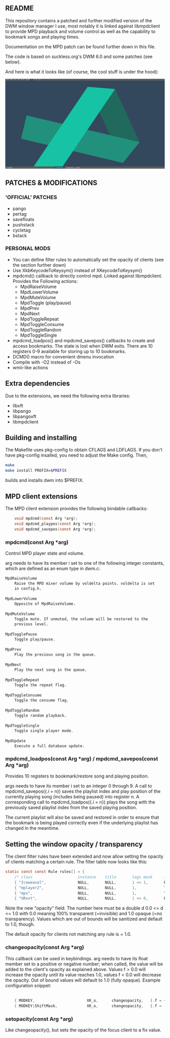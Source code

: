 ## README

This repository contains a patched and further modified version of the
DWM window manager I use, most notably it is linked against libmpdclient
to provide MPD playback and volume control as well as the capability to
bookmark songs and playing times.

Documentation on the MPD patch can be found further down in this file.

The code is based on suckless.org's DWM 6.0 and some patches (see below).

And here is what it looks like (of course, the cool stuff is under the
hood):

![Screenshot](/screenshot.png)

## PATCHES & MODIFICATIONS

### 'OFFICIAL' PATCHES
    
* pango
* pertag
* savefloats
* pushstack
* cycletag
* bstack

### PERSONAL MODS

* You can define filter rules to automatically set the opacity of
clients (see the section further down)
* Use XkbKeycodeToKeysym() instead of XKeycodeToKeysym()
* mpdcmd() callback to directly control mpd. Linked against
libmpdclient. Provides the Following actions:
  * MpdRaiseVolume
  * MpdLowerVolume
  * MpdMuteVolume
  * MpdToggle (play/pause)
  * MpdPrev
  * MpdNext
  * MpdToggleRepeat
  * MpdToggleConsume
  * MpdToggleRandom
  * MpdToggleSingle
* mpdcmd\_loadpos() and mpdcmd\_savepos() callbacks to create and
access bookmarks. The state is lost when DWM exits. There are
10 registers 0-9 available for storing up to 10 bookmarks.
* DCMD() macro for convenient dmenu invocation
* Compile with -O2 instead of -Os
* wmii-like actions

## Extra dependencies

Due to the extensions, we need the following extra libraries:

* libxft
* libpango
* libpangoxft
* libmpdclient

## Building and installing

The Makefile uses pkg-config to obtain CFLAGS and LDFLAGS. If you don't
have pkg-config insalled, you need to adjust the Make config. Then,

```sh
make
make install PREFIX=$PREFIX
```

builds and installs dwm into $PREFIX.

## MPD client extensions

The MPD client extension provides the following bindable callbacks:

```C
    void mpdcmd(const Arg *arg);
    void mpdcmd_playpos(const Arg *arg);
    void mpdcmd_savepos(const Arg *arg);
```

### mpdcmd(const Arg \*arg)

Control MPD player state and volume.

arg needs to have its member i set to one of the following integer
constants, which are defined as an enum type in dwm.c:

    MpdRaiseVolume
        Raise the MPD mixer volume by voldelta points. voldelta is set
        in config.h.

    MpdLowerVolume
        Opposite of MpdRaiseVolume.

    MpdMuteVolume
        Toggle mute. If unmuted, the volume will be restored to the
        previous level.

    MpdTogglePause
        Toggle play/pause.

    MpdPrev
        Play the previous song in the queue.

    MpdNext
        Play the next song in the queue.

    MpdToggleRepeat
        Toggle the repeat flag.

    MpdToggleConsume
        Toggle the consume flag.

    MpdToggleRandom
        Toggle random playback.

    MpdToggleSingle
        Toggle single player mode.

    MpdUpdate
        Execute a full database update.

### mpdcmd\_loadpos(const Arg \*arg) / mpdcmd\_savepos(const Arg \*arg)

Provides 10 registers to bookmark/restore song and playing position.

args needs to have its member i set to an integer 0 through 9. A call to
mpdcmd\_savepos({.i = n}) saves the playlist index and play position of
the currently playing song (includes being paused) into register n. A
corresponding call to mpdcmd\_loadpos({.i = n}) plays the song with the
previously saved playlist index from the saved playing position.

The current playlist will also be saved and restored in order to ensure
that the bookmark is being played correctly even if the underlying
playlist has changed in the meantime.

## Setting the window opacity / transparency

The client filter rules have been extended and now allow setting the
opacity of clients matching a certain rule. The filter table now 
looks like this:

```C
static const const Rule rules[] = {
    /* class                    instance    title       tags mask     isfloating   monitor  opacity */
    { "Iceweasel",              NULL,       NULL,       1 << 1,       False,       -1,      1.0 },
    { "mplayer2",               NULL,       NULL,       1,            True,        -1,      1.0 },
    { "mpv",                    NULL,       NULL,       1,            True,        -1,      1.0 },
    { "URxvt",                  NULL,       NULL,       1 << 0,       False,       -1,      0.9 }};
```

Note the new "opacity" field. The number here must be a double d 0.0 <=
d <= 1.0 with 0.0 meaning 100% transparent (=invisible) and 1.0 opaque
(=no transparency). Values which are out of bounds will be sanitized and
default to 1.0, though.

The default opacity for clients not matching any rule is = 1.0.

### changeopacity(const Arg \*arg)

This callback can be used in keybindings. arg needs to have its float
member set to a positive or negative number; when called, the value will
be added to the client's opacity as explained above. Values f > 0.0 will
increase the opacity until its value reaches 1.0, values f < 0.0 will
decrease the opacity. Out of bound values will default to 1.0 (fully
opaque). Example configuration snippet:

```C

    { MODKEY,                       XK_o,      changeopacity,   {.f = +0.05 }},
    { MODKEY|ShiftMask,             XK_o,      changeopacity,   {.f = -0.05 }},
```

### setopacity(const Arg \*arg)

Like changeopacity(), but sets the opacity of the focus client to a fix
value.
